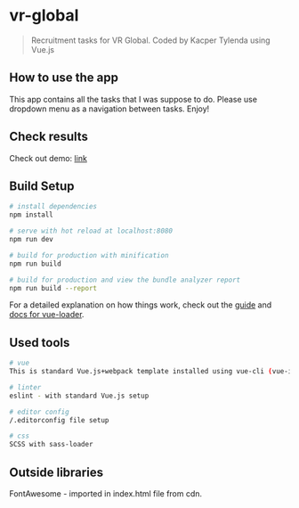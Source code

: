 # vr-global

> Recruitment tasks for VR Global.
> Coded by Kacper Tylenda using Vue.js

## How to use the app
This app contains all the tasks that I was suppose to do. Please use dropdown menu as a navigation between tasks. Enjoy!

## Check results
Check out demo: [link](http://vrglobal.tylendaweb.com/)

## Build Setup

``` bash
# install dependencies
npm install

# serve with hot reload at localhost:8080
npm run dev

# build for production with minification
npm run build

# build for production and view the bundle analyzer report
npm run build --report
```

For a detailed explanation on how things work, check out the [guide](http://vuejs-templates.github.io/webpack/) and [docs for vue-loader](http://vuejs.github.io/vue-loader).

## Used tools

``` bash
# vue
This is standard Vue.js+webpack template installed using vue-cli (vue-init webpack).

# linter
eslint - with standard Vue.js setup

# editor config
/.editorconfig file setup

# css
SCSS with sass-loader
```

## Outside libraries
FontAwesome - imported in index.html file from cdn.
